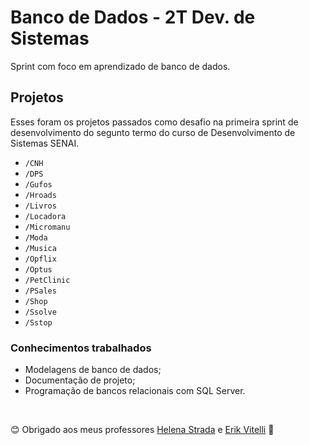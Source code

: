 # Banco de Dados - 2T Dev. de Sistemas

Sprint com foco em aprendizado de banco de dados. 

## Projetos

Esses foram os projetos passados como desafio na primeira sprint de desenvolvimento do segunto termo do curso de Desenvolvimento de Sistemas SENAI. 

- `/CNH`
- `/DPS`
- `/Gufos`
- `/Hroads`
- `/Livros`
- `/Locadora`
- `/Micromanu`
- `/Moda`
- `/Musica`
- `/Opflix`
- `/Optus`
- `/PetClinic`
- `/PSales`
- `/Shop`
- `/Ssolve`
- `/Sstop`


### Conhecimentos trabalhados

- Modelagens de banco de dados;
- Documentação de projeto;
- Programação de bancos relacionais com SQL Server.

&nbsp;

😊 Obrigado aos meus professores [Helena Strada](https://github.com/hstrada) e [Erik Vitelli](https://github.com/EVitelli) 💜 
